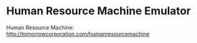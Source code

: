 # Human Resource Machine Emulator

Human Resource Machine: http://tomorrowcorporation.com/humanresourcemachine

